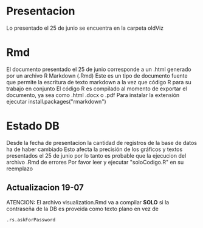 # Presentacion
Lo presentado el 25 de junio se encuentra en la carpeta oldViz

# Rmd 
El documento presentado el 25 de junio corresponde a un .html generado por un archivo R Markdown (.Rmd)
Este es un tipo de documento fuente que permite la escritura de texto markdown a la vez que  código R para su trabajo en conjunto
El código R es compilado al momento de exportar el documento, ya sea como .html .docx o .pdf
Para instalar la extensión ejecutar
install.packages("rmarkdown")

# Estado DB
Desde la fecha de presentacion la cantidad de registros de la base de datos ha de haber cambiado
Esto afecta la precisión de los gráficos y textos presentados el 25 de junio por lo tanto es probable que la ejecucion del archivo .Rmd de errores
Por favor leer y ejecutar "soloCodigo.R" en su reemplazo

## Actualizacion 19-07
ATENCION: El archivo visualization.Rmd va a compilar  **SOLO** si la contraseña de la DB es proveida como texto plano en vez de
```
.rs.askForPassword
```


